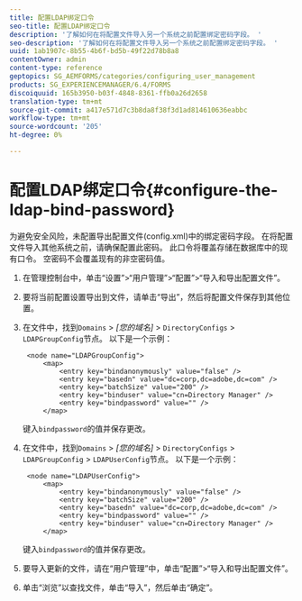 ```yaml
---
title: 配置LDAP绑定口令
seo-title: 配置LDAP绑定口令
description: '了解如何在将配置文件导入另一个系统之前配置绑定密码字段。 '
seo-description: '了解如何在将配置文件导入另一个系统之前配置绑定密码字段。 '
uuid: 1ab1907c-8b55-4b6f-bd5b-49f22d78b8a8
contentOwner: admin
content-type: reference
geptopics: SG_AEMFORMS/categories/configuring_user_management
products: SG_EXPERIENCEMANAGER/6.4/FORMS
discoiquuid: 165b3950-b03f-4848-8361-ffb0a26d2658
translation-type: tm+mt
source-git-commit: a417e571d7c3b8da8f38f3d1ad814610636eabbc
workflow-type: tm+mt
source-wordcount: '205'
ht-degree: 0%

---
```



# 配置LDAP绑定口令{#configure-the-ldap-bind-password}

为避免安全风险，未配置导出配置文件(config.xml)中的绑定密码字段。 在将配置文件导入其他系统之前，请确保配置此密码。 此口令将覆盖存储在数据库中的现有口令。 空密码不会覆盖现有的非空密码值。

1. 在管理控制台中，单击“设置”>“用户管理”>“配置”>“导入和导出配置文件”。
1. 要将当前配置设置导出到文件，请单击“导出”，然后将配置文件保存到其他位置。
1. 在文件中，找到`Domains` > *[您的域名]* > `DirectoryConfigs` > `LDAPGroupConfig`节点。 以下是一个示例：

   ```as3
    <node name="LDAPGroupConfig"> 
        <map> 
            <entry key="bindanonymously" value="false" />  
            <entry key="basedn" value="dc=corp,dc=adobe,dc=com" />  
            <entry key="batchSize" value="200" />  
            <entry key="binduser" value="cn=Directory Manager" />  
            <entry key="bindpassword" value="" /> 
        </map>
   ```

   键入`bindpassword`的值并保存更改。

1. 在文件中，找到`Domains` > *[您的域名]* > `DirectoryConfigs` > `LDAPGroupConfig` > `LDAPUserConfig`节点。 以下是一个示例：

   ```as3
    <node name="LDAPUserConfig"> 
        <map> 
            <entry key="bindanonymously" value="false" />  
            <entry key="batchSize" value="200" />  
            <entry key="basedn" value="dc=corp,dc=adobe,dc=com" />  
            <entry key="bindpassword" value="" /> 
            <entry key="binduser" value="cn=Directory Manager" />  
        </map>
   ```

   键入`bindpassword`的值并保存更改。

1. 要导入更新的文件，请在“用户管理”中，单击“配置”>“导入和导出配置文件”。
1. 单击“浏览”以查找文件，单击“导入”，然后单击“确定”。

